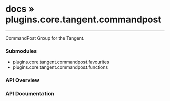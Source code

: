 # [docs](index.md) » plugins.core.tangent.commandpost
---

CommandPost Group for the Tangent.

<style type="text/css">
	a { text-decoration: none; }
	a:hover { text-decoration: underline; }
	th { background-color: #DDDDDD; vertical-align: top; padding: 3px; }
	td { width: 100%; background-color: #EEEEEE; vertical-align: top; padding: 3px; }
	table { width: 100% ; border: 1px solid #0; text-align: left; }
	section > table table td { width: 0; }
</style>
<link rel="stylesheet" href="../../css/docs.css" type="text/css" media="screen" />
<h3>Submodules</h3>
<ul>
<li><a href="plugins.core.tangent.commandpost.favourites.md">plugins.core.tangent.commandpost.favourites</a></li>
<li><a href="plugins.core.tangent.commandpost.functions.md">plugins.core.tangent.commandpost.functions</a></li>
</ul>
<h3>API Overview</h3>
<ul>
</ul>
<h3>API Documentation</h3>
